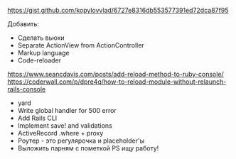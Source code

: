 https://gist.github.com/kopylovvlad/6727e8316db553577391ed72dca87f95

Добавить:

* Сделать вьюхи
* Separate ActionView from ActionController
* Markup language
* Code-reloader

https://www.seancdavis.com/posts/add-reload-method-to-ruby-console/
https://coderwall.com/p/dpre4q/how-to-reload-module-without-relaunch-rails-console

* yard
* Write global handler for 500 error
* Add Rails CLI
* Implement save! and validations
* ActiveRecord .where + proxy
* Роутер - это регулярочка и placeholder'ы
* Выложить парням с пометкой PS ищу работу!

